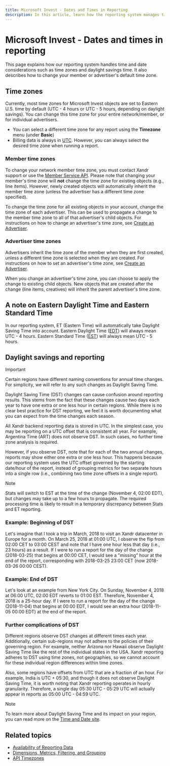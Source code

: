 ```yaml
---
title: Microsoft Invest - Dates and Times in Reporting
description: In this article, learn how the reporting system manages time-related factors, including time zones and daylight savings time adjustments.
---
```


# Microsoft Invest - Dates and times in reporting

This page explains how our reporting system handles time and date considerations such as time zones and daylight savings time. It also
describes how to change your member or advertiser's default time zone.

## Time zones

Currently, most time zones for Microsoft Invest objects are set to Eastern U.S. time by default (UTC - 4 hours or UTC - 5 hours, depending on daylight savings). You can change this time zone for your entire network/member, or for individual advertisers.

- You can select a different time zone for any report using the **Timezone** menu (under **Basic**)
- Billing data is always in [UTC](https://en.wikipedia.org/wiki/Coordinated_Universal_Time). However, you can always select the desired time zone when running a report.

### Member time zones

To change your network member time zone, you must contact Xandr support or use the [Member Service API](../digital-platform-api/member-service.md). Please note that changing your member's time zone will **not** change the time zone for existing objects (e.g., line items). However, newly created objects will automatically inherit the member time zone (unless the advertiser has a different time zone specified).

To change the time zone for all existing objects in your account, change the time zone of each advertiser. This can be used to propagate a change to the member time zone to all of that advertiser's child objects. For instructions on how to change an advertiser's time zone, see [Create an Advertiser](create-an-advertiser.md).

### Advertiser time zones

Advertisers inherit the time zone of the member when they are first created, unless a different time zone is selected when they are created. For instructions on how to set an advertiser's time zone, see [Create an Advertiser](create-an-advertiser.md).

When you change an advertiser's time zone, you can choose to apply the change to existing child objects. New objects that are created after the change (line items, creatives) will inherit the parent advertiser's time zone.

## A note on Eastern Daylight Time and Eastern Standard Time

In our reporting system, ET (Eastern Time) will automatically take Daylight Saving Time into account. Eastern Daylight Time ([EDT](https://en.wikipedia.org/wiki/Eastern_Daylight_Time)) will always mean UTC - 4 hours. Eastern Standard Time ([EST](https://en.wikipedia.org/wiki/Eastern_Time_Zone)) will always mean UTC - 5 hours.

## Daylight savings and reporting

> [!IMPORTANT]
> Certain regions have different naming conventions for annual time changes. For simplicity, we will refer to any such changes as Daylight Saving Time.

Daylight Saving Time (DST) changes can cause confusion around reporting results. This stems from the fact that these changes cause two days each year to have one extra or one less hour in certain regions. While there is no clear best practice for DST reporting, we feel it is worth documenting what you can expect from the time changes each season.

All Xandr backend reporting data is stored in UTC. In the simplest case, you may be reporting on a UTC offset that is consistent all year. For example, Argentina Time (ART) does not observe DST. In such cases, no further time zone analysis is required.

However, if you observe DST, note that for each of the two annual changes, reports may show either one extra or one less hour. This happens because our reporting system uses the UTC offset governed by the starting date/hour of the report, instead of grouping metrics for two separate hours into a single row (i.e., combining two time zone offsets in a single report).

> [!NOTE]
> Stats will switch to EST at the time of the change (November 4, 02:00 EDT), but changes may take up to a few hours to propagate. The required processing time is likely to result in a temporary discrepancy between Stats and ET reporting.

### Example: Beginning of DST

Let's imagine that I took a trip in March, 2018 to visit an Xandr datacenter in Europe for a month. On March 25, 2018 at 01:00 UTC, I observe the flip from 02:00 CET to 03:00 CEST and note that I have one hour less that day (i.e., 23 hours) as a result. If I were to run a report for the day of the change (2018-03-25) that begins at 00:00 CET, I would see a "missing" hour at the end of the report, corresponding with 2018-03-25 23:00 CET (now 2018-03-26 00:00 CEST).

### Example: End of DST

Let's look at an example from New York City. On Sunday, November 4, 2018 at 06:00 UTC, 02:00 EDT reverts to 01:00 EST. Therefore, November 4, 2018 is a 25-hour day. If I were to run a report for the day of the change (2018-11-04) that begins at 00:00 EDT, I would see an extra hour (2018-11-05 00:00 EDT) at the end of the report.

### Further complications of DST

Different regions observe DST changes at different times each year. Additionally, certain sub-regions may not adhere to the policies of
their governing region. For example, neither Arizona nor Hawaii observe Daylight Saving Time like the rest of the individual states in the USA. Xandr reporting adheres to DST using time zones, not geographies, so we cannot account for these individual region differences within time zones.

Also, some regions have offsets from UTC that are a fraction of an hour. For example, India is UTC + 05:30, and though it does not observe
Daylight Saving Time, it is worth noting that Xandr reporting operates in hourly granularity. Therefore, a single day 05:30 UTC - 05:29 UTC will actually appear in reports as 05:00 UTC - 04:59 UTC.

> [!NOTE]
> To learn more about Daylight Saving Time and its impact on your region, you can read more on the [Time and Date site](https://www.timeanddate.com/time/dst/).

## Related topics

- [Availability of Reporting Data](availability-of-reporting-data.md)
- [Dimensions, Metrics, Filtering, and Grouping](dimensions-metrics-filtering-and-grouping.md)
- [API Timezones](../digital-platform-api/api-timezones.md)
